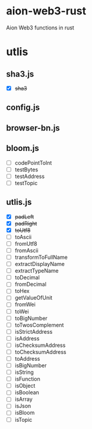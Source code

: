 # aion-web3-rust
Aion Web3 functions in rust

# utlis

## sha3.js

- [x] ~~sha3~~

## config.js	

<!-- Should I add anything? -->

## browser-bn.js

<!-- Figurte out how to write bignumber in rust -->

## bloom.js

- [ ] codePointToInt
- [ ] testBytes
- [ ] testAddress
- [ ] testTopic

## utlis.js

- [x] ~~padLeft~~
- [x] ~~padRight~~
- [x] ~~toUtf8~~
- [ ] toAscii
- [ ] fromUtf8
- [ ] fromAscii
- [ ] transformToFullName
- [ ] extractDisplayName
- [ ] extractTypeName
- [ ] toDecimal
- [ ] fromDecimal
- [ ] toHex
- [ ] getValueOfUnit
- [ ] fromWei
- [ ] toWei
- [ ] toBigNumber
- [ ] toTwosComplement
- [ ] isStrictAddress
- [ ] isAddress
- [ ] isChecksumAddress
- [ ] toChecksumAddress
- [ ] toAddress
- [ ] isBigNumber
- [ ] isString
- [ ] isFunction
- [ ] isObject
- [ ] isBoolean
- [ ] isArray
- [ ] isJson
- [ ] isBloom
- [ ] isTopic
